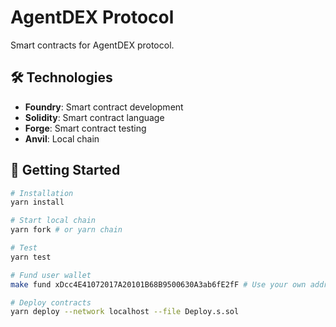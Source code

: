 # AgentDEX Protocol

Smart contracts for AgentDEX protocol.

## 🛠️ Technologies

- **Foundry**: Smart contract development
- **Solidity**: Smart contract language
- **Forge**: Smart contract testing
- **Anvil**: Local chain

## 🚀 Getting Started

```bash
# Installation
yarn install

# Start local chain
yarn fork # or yarn chain

# Test
yarn test

# Fund user wallet
make fund xDcc4E41072017A20101B68B9500630A3ab6fE2fF # Use your own address

# Deploy contracts
yarn deploy --network localhost --file Deploy.s.sol

```

